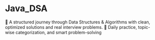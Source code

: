 # Java_DSA
🚀 A structured journey through Data Structures &amp; Algorithms with clean, optimized solutions and real interview problems. 📘 Daily practice, topic-wise categorization, and smart problem-solving
